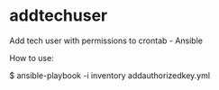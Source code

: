 # addtechuser
Add tech user with permissions to crontab - Ansible

How to use:

$ ansible-playbook -i inventory addauthorizedkey.yml

